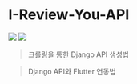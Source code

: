 # I-Review-You-API
<img src="https://img.shields.io/badge/platform-python-blue">
<img src="https://img.shields.io/badge/platform-Flutter-skyblue">

> 크롤링을 통한 Django API 생성법


> Django API와 Flutter 연동법
